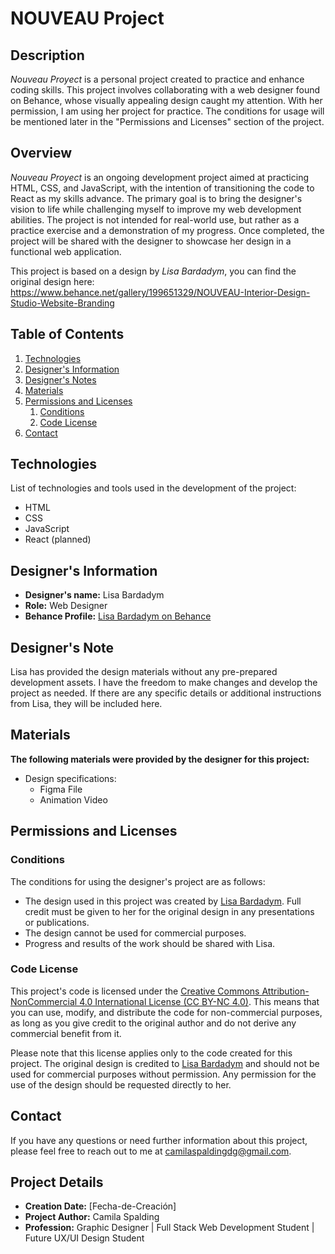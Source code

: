 # NOUVEAU Project

## Description
*Nouveau Proyect* is a personal project created to practice and enhance coding skills. This project involves collaborating with a web designer found on Behance, whose visually appealing design caught my attention. With her permission, I am using her project for practice. The conditions for usage will be mentioned later in the "Permissions and Licenses" section of the project.

## Overview
*Nouveau Proyect* is an ongoing development project aimed at practicing HTML, CSS, and JavaScript, with the intention of transitioning the code to React as my skills advance. The primary goal is to bring the designer's vision to life while challenging myself to improve my web development abilities. The project is not intended for real-world use, but rather as a practice exercise and a demonstration of my progress. Once completed, the project will be shared with the designer to showcase her design in a functional web application.

This project is based on a design by *Lisa Bardadym*, you can find the original design here: https://www.behance.net/gallery/199651329/NOUVEAU-Interior-Design-Studio-Website-Branding


## Table of Contents

1. [Technologies](#technologies)
2. [Designer's Information](#designers-information)
3. [Designer's Notes](#designers-notes)
4. [Materials](#materials)
5. [Permissions and Licenses](#permissions-and-licenses)
    1. [Conditions](#conditions)
    2. [Code License](#code-license)
6. [Contact](#contact)

## Technologies
List of technologies and tools used in the development of the project:

- HTML
- CSS
- JavaScript
- React (planned)

## Designer's Information
- **Designer's name:** Lisa Bardadym
- **Role:** Web Designer
- **Behance Profile:** [Lisa Bardadym on Behance](https://www.behance.net/lllcku)

## Designer's Note
Lisa has provided the design materials without any pre-prepared development assets. I have the freedom to make changes and develop the project as needed. If there are any specific details or additional instructions from Lisa, they will be included here.

## Materials
**The following materials were provided by the designer for this project:**
- Design specifications:
    - Figma File
    - Animation Video

## Permissions and Licenses

### Conditions
The conditions for using the designer's project are as follows:

- The design used in this project was created by [Lisa Bardadym](#designer-information). Full credit must be given to her for the original design in any presentations or publications.
- The design cannot be used for commercial purposes.
- Progress and results of the work should be shared with Lisa.

### Code License

This project's code is licensed under the [Creative Commons Attribution-NonCommercial 4.0 International License (CC BY-NC 4.0)](https://creativecommons.org/licenses/by-nc/4.0/). This means that you can use, modify, and distribute the code for non-commercial purposes, as long as you give credit to the original author and do not derive any commercial benefit from it.

Please note that this license applies only to the code created for this project. The original design is credited to [Lisa Bardadym](#designers-information) and should not be used for commercial purposes without permission. Any permission for the use of the design should be requested directly to her.

## Contact
If you have any questions or need further information about this project, please feel free to reach out to me at camilaspaldingdg@gmail.com.

## Project Details

- **Creation Date:** [Fecha-de-Creación]
- **Project Author:** Camila Spalding
- **Profession:** Graphic Designer | Full Stack Web Development Student | Future UX/UI Design Student
